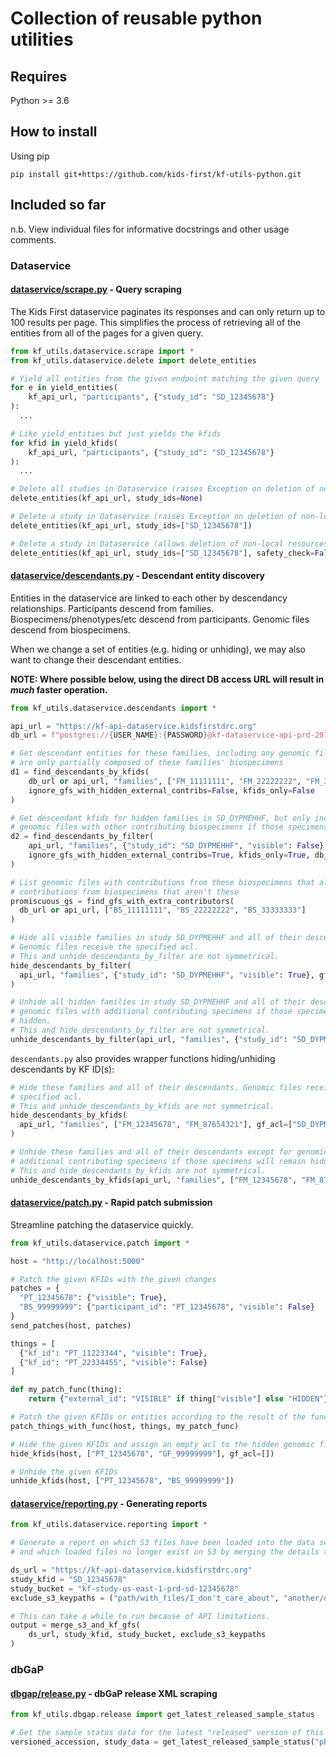 # Collection of reusable python utilities

## Requires

Python >= 3.6

## How to install

Using pip

`pip install git+https://github.com/kids-first/kf-utils-python.git`

## Included so far

n.b. View individual files for informative docstrings and other usage comments.

### Dataservice

#### [dataservice/scrape.py](kf_utils/dataservice/scrape.py) - Query scraping

The Kids First dataservice paginates its responses and can only return up
to 100 results per page. This simplifies the process of retrieving all
of the entities from all of the pages for a given query.

```Python
from kf_utils.dataservice.scrape import *
from kf_utils.dataservice.delete import delete_entities
```

```Python
# Yield all entities from the given endpoint matching the given query
for e in yield_entities(
    kf_api_url, "participants", {"study_id": "SD_12345678"}
):
  ...
```

```Python
# Like yield_entities but just yields the kfids
for kfid in yield_kfids(
    kf_api_url, "participants", {"study_id": "SD_12345678"}
):
  ...
```

```Python
# Delete all studies in Dataservice (raises Exception on deletion of non-local resources)
delete_entities(kf_api_url, study_ids=None)

# Delete a study in Dataservice (raises Exception on deletion of non-local resources)
delete_entities(kf_api_url, study_ids=["SD_12345678"])

# Delete a study in Dataservice (allows deletion of non-local resources)
delete_entities(kf_api_url, study_ids=["SD_12345678"], safety_check=False)
```

#### [dataservice/descendants.py](kf_utils/dataservice/descendants.py) - Descendant entity discovery

Entities in the dataservice are linked to each other by descendancy
relationships. Participants descend from families. Biospecimens/phenotypes/etc
descend from participants. Genomic files descend from biospecimens.

When we change a set of entities (e.g. hiding or unhiding), we may also want to
change their descendant entities.

**NOTE: Where possible below, using the direct DB access URL will result in _much_ faster operation.**

```Python
from kf_utils.dataservice.descendants import *
```

```Python
api_url = "https://kf-api-dataservice.kidsfirstdrc.org"
db_url = f"postgres://{USER_NAME}:{PASSWORD}@kf-dataservice-api-prd-2019-9-11.c3siovbugjym.us-east-1.rds.amazonaws.com:5432/kfpostgresprd"

# Get descendant entities for these families, including any genomic files that
# are only partially composed of these families' biospecimens
d1 = find_descendants_by_kfids(
    db_url or api_url, "families", ["FM_11111111", "FM_22222222", "FM_33333333"],
    ignore_gfs_with_hidden_external_contribs=False, kfids_only=False
)
```

```Python
# Get descendant kfids for hidden families in SD_DYPMEHHF, but only include
# genomic files with other contributing biospecimens if those specimens are visible
d2 = find_descendants_by_filter(
    api_url, "families", {"study_id": "SD_DYPMEHHF", "visible": False},
    ignore_gfs_with_hidden_external_contribs=True, kfids_only=True, db_url=db_url
)
```

```Python
# List genomic files with contributions from these biospecimens that also have
# contributions from biospecimens that aren't these
promiscuous_gs = find_gfs_with_extra_contributors(
  db_url or api_url, ["BS_11111111", "BS_22222222", "BS_33333333"]
)
```

```Python
# Hide all visible families in study SD_DYPMEHHF and all of their descendants.
# Genomic files receive the specified acl.
# This and unhide_descendants_by_filter are not symmetrical.
hide_descendants_by_filter(
  api_url, "families", {"study_id": "SD_DYPMEHHF", "visible": True}, gf_acl=["SD_DYPMEHHF", "phs001436.c999"], db_url=db_url
)
```

```Python
# Unhide all hidden families in study SD_DYPMEHHF and all of their descendants except for
# genomic files with additional contributing specimens if those specimens will remain
# hidden.
# This and hide_descendants_by_filter are not symmetrical.
unhide_descendants_by_filter(api_url, "families", {"study_id": "SD_DYPMEHHF", "visible": False}, db_url=db_url)
```

`descendants.py` also provides wrapper functions hiding/unhiding descendants by KF ID(s):

```Python
# Hide these families and all of their descendants. Genomic files receive the
# specified acl.
# This and unhide_descendants_by_kfids are not symmetrical.
hide_descendants_by_kfids(
  api_url, "families", ["FM_12345678", "FM_87654321"], gf_acl=["SD_DYPMEHHF", "phs001436.c999"], db_url=db_url
)
```

```Python
# Unhide these families and all of their descendants except for genomic files with
# additional contributing specimens if those specimens will remain hidden.
# This and hide_descendants_by_kfids are not symmetrical.
unhide_descendants_by_kfids(api_url, "families", ["FM_12345678", "FM_87654321"], db_url=db_url)
```

#### [dataservice/patch.py](kf_utils/dataservice/patch.py) - Rapid patch submission

Streamline patching the dataservice quickly.

```Python
from kf_utils.dataservice.patch import *
```

```Python
host = "http://localhost:5000"

# Patch the given KFIDs with the given changes
patches = {
  "PT_12345678": {"visible": True},
  "BS_99999999": {"participant_id": "PT_12345678", "visible": False}
}
send_patches(host, patches)
```

```Python
things = [
  {"kf_id": "PT_11223344", "visible": True},
  {"kf_id": "PT_22334455", "visible": False}
]

def my_patch_func(thing):
    return {"external_id": "VISIBLE" if thing["visible"] else "HIDDEN"}

# Patch the given KFIDs or entities according to the result of the function
patch_things_with_func(host, things, my_patch_func)
```

```Python
# Hide the given KFIDs and assign an empty acl to the hidden genomic file
hide_kfids(host, ["PT_12345678", "GF_99999999"], gf_acl=[])
```

```Python
# Unhide the given KFIDs
unhide_kfids(host, ["PT_12345678", "BS_99999999"])
```

#### [dataservice/reporting.py](kf_utils/dataservice/reporting.py) - Generating reports

```Python
from kf_utils.dataservice.reporting import *
```

```Python
# Generate a report on which S3 files have been loaded into the data service
# and which loaded files no longer exist on S3 by merging the details together.

ds_url = "https://kf-api-dataservice.kidsfirstdrc.org"
study_kfid = "SD_12345678"
study_bucket = "kf-study-us-east-1-prd-sd-12345678"
exclude_s3_keypaths = ("path/with_files/I_don't_care_about", "another/one")

# This can take a while to run because of API limitations.
output = merge_s3_and_kf_gfs(
    ds_url, study_kfid, study_bucket, exclude_s3_keypaths
)
```

### dbGaP

#### [dbgap/release.py](kf_utils/dbgap/release.py) - dbGaP release XML scraping

```Python
from kf_utils.dbgap.release import get_latest_released_sample_status
```

```Python
# Get the sample status data for the latest "released" version of this study
versioned_accession, study_data = get_latest_released_sample_status("phs001138")
```
